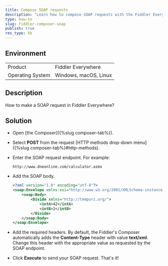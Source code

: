 ```yaml
---
title: Compose SOAP requests
description: "Learn how to compose SOAP requests with the Fiddler Everywhere Composer."
type: how-to
slug: fiddler-composer-soap
publish: true
res_type: kb
---
```


## Environment

|   |   |
|---|---|
| Product | Fiddler Everywhere |
| Operating System | Windows, macOS, Linux |

## Description

How to make a SOAP request in Fiddler Everywhere?

## Solution 

- Open [the Composer]({%slug composer-tab%}).

- Select **POST** from the request [HTTP methods drop-down menu]({%slug composer-tab%}#http-methods).

- Enter the SOAP request endpoint. For example:
    ```cURL
    http://www.dneonline.com/calculator.asmx
    ```

- Add the SOAP body.

    ```XML
    <?xml version="1.0" encoding="utf-8"?>
    <soap:Envelope xmlns:xsi="http://www.w3.org/2001/XMLSchema-instance" xmlns:xsd="http://www.w3.org/2001/XMLSchema" xmlns:soap="http://schemas.xmlsoap.org/soap/envelope/">
        <soap:Body>
            <Divide xmlns="http://tempuri.org/">
                <intA>42</intA>
                <intB>2</intB>
            </Divide>
        </soap:Body>
    </soap:Envelope>
    ```

- Add the required headers. By default, the Fiddler's Composer automatically adds the **Content-Type** header with value **text/xml**. Change this header with the appropriate value as requested by the SOAP endpoint.

- Click **Execute** to send your SOAP request. That's it!